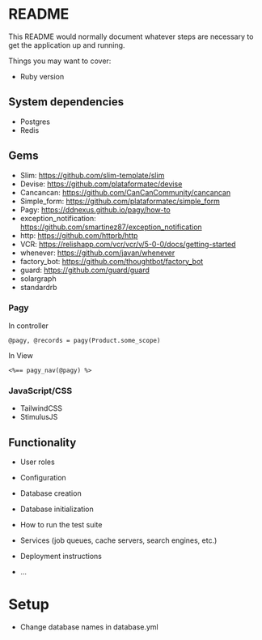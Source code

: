 # README

This README would normally document whatever steps are necessary to get the
application up and running.

Things you may want to cover:

* Ruby version

## System dependencies

* Postgres
* Redis

## Gems

* Slim: <https://github.com/slim-template/slim>
* Devise: <https://github.com/plataformatec/devise>
* Cancancan: <https://github.com/CanCanCommunity/cancancan>
* Simple_form: <https://github.com/plataformatec/simple_form>
* Pagy: <https://ddnexus.github.io/pagy/how-to>
* exception_notification: <https://github.com/smartinez87/exception_notification>
* http: <https://github.com/httprb/http>
* VCR: <https://relishapp.com/vcr/vcr/v/5-0-0/docs/getting-started>
* whenever: <https://github.com/javan/whenever>
* factory_bot: <https://github.com/thoughtbot/factory_bot>
* guard: <https://github.com/guard/guard>
* solargraph
* standardrb

### Pagy

In controller

    @pagy, @records = pagy(Product.some_scope)

In View

    <%== pagy_nav(@pagy) %>

### JavaScript/CSS

* TailwindCSS
* StimulusJS

## Functionality

* User roles


* Configuration

* Database creation

* Database initialization

* How to run the test suite

* Services (job queues, cache servers, search engines, etc.)

* Deployment instructions

* ...

# Setup

* Change database names in database.yml

